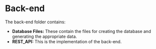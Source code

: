# Back-end

The back-end folder contains:

- **Database Files:** These contain the files for creating the database and generating the appropriate data.
- **REST_API:** This is the implementation of the back-end.
